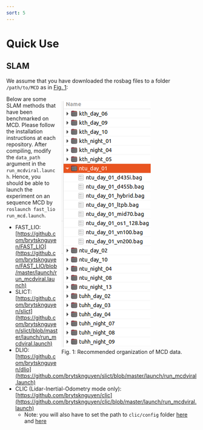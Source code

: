 ```yaml
---
sort: 5
---
```


# Quick Use

## SLAM 

We assume that you have downloaded the rosbag files to a folder `/path/to/MCD` as in [Fig. 1](#data-organization):

<figure style="float: right; margin-left: 10px;">
  <img src="images/data_path.png" alt="Description of the image">
  <figcaption id="data-organization">Fig. 1: Recommended organization of MCD data.</figcaption>
</figure>

Below are some SLAM methods that have been benchmarked on MCD. Please follow the installation instructions at each repository. After compiling, modify the `data_path` argument in the `run_mcdviral.launch`. Hence, you should be able to launch the experiment on an sequence MCD by `roslaunch fast_lio run_mcd.launch`.

* FAST_LIO: [https://github.com/brytsknguyen/FAST_LIO](https://github.com/brytsknguyen/FAST_LIO/blob/master/launch/run_mcdviral.launch)
* SLICT: [https://github.com/brytsknguyen/slict](https://github.com/brytsknguyen/slict/blob/master/launch/run_mcdviral.launch)
* DLIO: [https://github.com/brytsknguyen/dlio](https://github.com/brytsknguyen/slict/blob/master/launch/run_mcdviral.launch)
* CLIC (Lidar-Inertial-Odometry mode only): [https://github.com/brytsknguyen/clic](https://github.com/brytsknguyen/clic/blob/master/launch/run_mcdviral.launch)
  * Note: you will also have to set the path to `clic/config` folder [here](https://github.com/brytsknguyen/clic/blob/7369b0109a40fc8de9600ad22013603606b9aadb/config/ct_odometry_mcdviral_atv.yaml#L5) and [here](https://github.com/brytsknguyen/clic/blob/7369b0109a40fc8de9600ad22013603606b9aadb/config/ct_odometry_mcdviral_hhs.yaml#L5)